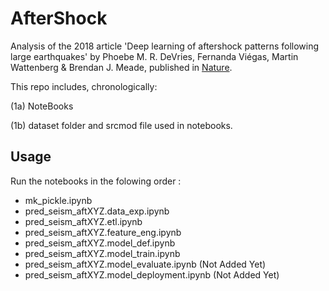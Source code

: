# AfterShock

Analysis of the 2018 article 'Deep learning of aftershock patterns following large earthquakes' by Phoebe M. R. DeVries, Fernanda Viégas, Martin Wattenberg & Brendan J. Meade, published in [Nature](https://www.nature.com/articles/s41586-018-0438-y).

This repo includes, chronologically:

(1a) NoteBooks

(1b) dataset folder and srcmod file used in notebooks.

## Usage

Run the notebooks in the folowing order :

- mk_pickle.ipynb
- pred_seism_aftXYZ.data_exp.ipynb
- pred_seism_aftXYZ.etl.ipynb
- pred_seism_aftXYZ.feature_eng.ipynb
- pred_seism_aftXYZ.model_def.ipynb
- pred_seism_aftXYZ.model_train.ipynb
- pred_seism_aftXYZ.model_evaluate.ipynb (Not Added Yet)
- pred_seism_aftXYZ.model_deployment.ipynb (Not Added Yet)
